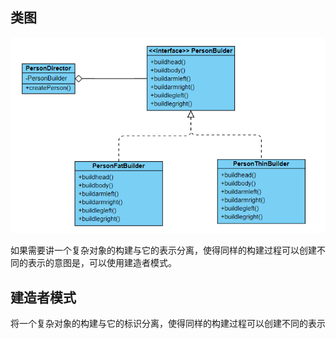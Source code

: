 ## 类图
![](../../../../image/微信截图_20190509094600.png)

如果需要讲一个复杂对象的构建与它的表示分离，使得同样的构建过程可以创建不同的表示的意图是，可以使用建造者模式。
## 建造者模式
将一个复杂对象的构建与它的标识分离，使得同样的构建过程可以创建不同的表示